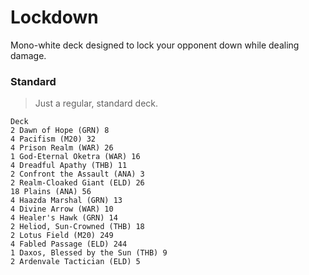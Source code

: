 # Lockdown
Mono-white deck designed to lock your opponent down while dealing damage.

### Standard
> Just a regular, standard deck.
```
Deck
2 Dawn of Hope (GRN) 8
4 Pacifism (M20) 32
4 Prison Realm (WAR) 26
1 God-Eternal Oketra (WAR) 16
4 Dreadful Apathy (THB) 11
2 Confront the Assault (ANA) 3
2 Realm-Cloaked Giant (ELD) 26
18 Plains (ANA) 56
4 Haazda Marshal (GRN) 13
4 Divine Arrow (WAR) 10
4 Healer's Hawk (GRN) 14
2 Heliod, Sun-Crowned (THB) 18
2 Lotus Field (M20) 249
4 Fabled Passage (ELD) 244
1 Daxos, Blessed by the Sun (THB) 9
2 Ardenvale Tactician (ELD) 5
```